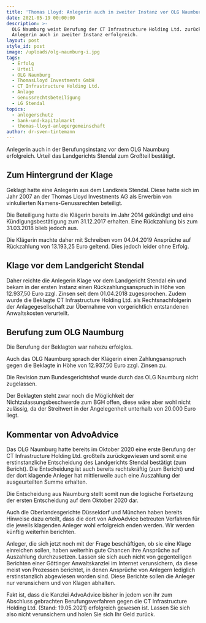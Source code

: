 ```yaml
---
title: 'Thomas Lloyd: Anlegerin auch in zweiter Instanz vor OLG Naumburg erfolgreich'
date: 2021-05-19 00:00:00
description: >-
  OLG Naumburg weist Berufung der CT Infrastructure Holding Ltd. zurück.
  Anlegerin auch in zweiter Instanz erfolgreich.
layout: post
style_id: post
image: /uploads/olg-naumburg-i.jpg
tags:
  - Erfolg
  - Urteil
  - OLG Naumburg
  - ThomasLloyd Investments GmbH
  - CT Infrastructure Holding Ltd.
  - Anlage
  - Genussrechtsbeteiligung
  - LG Stendal
topics:
  - anlegerschutz
  - bank-und-kapitalmarkt
  - thomas-lloyd-anlegergemeinschaft
author: dr-sven-tintemann
---
```

Anlegerin auch in der Berufungsinstanz vor dem OLG Naumburg erfolgreich. Urteil das Landgerichts Stendal zum Gro&szlig;teil bestätigt.&nbsp;

## Zum Hintergrund der Klage

Geklagt hatte eine Anlegerin aus dem Landkreis Stendal. Diese hatte sich im Jahr 2007 an der Thomas Lloyd Investments AG als Erwerbin von vinkulierten Namens-Genussrechten beteiligt.&nbsp;

Die Beteiligung hatte die Klägerin bereits im Jahr 2014 gekündigt und eine Kündigungsbestätigung zum 31.12.2017 erhalten. Eine Rückzahlung bis zum 31.03.2018 blieb jedoch aus.&nbsp;

Die Klägerin machte daher mit Schreiben vom 04.04.2019 Ansprüche auf Rückzahlung von 13.193,25 Euro geltend. Dies jedoch leider ohne Erfolg.&nbsp;

## Klage vor dem Landgericht Stendal

Daher reichte die Anlegerin Klage vor dem Landgericht Stendal ein und bekam in der ersten Instanz einen Rückzahlungsanspruch in Höhe von 12.937,50 Euro zzgl. Zinsen seit dem 01.04.2018 zugesprochen. Zudem wurde die Beklagte CT Infrastructure Holding Ltd. als Rechtsnachfolgerin der Anlagegesellschaft zur Übernahme von vorgerichtlich entstandenen Anwaltskosten verurteilt.&nbsp;

## Berufung zum OLG Naumburg&nbsp;

Die Berufung der Beklagten war nahezu erfolglos.&nbsp;

Auch das OLG Naumburg sprach der Klägerin einen Zahlungsanspruch gegen die Beklagte in Höhe von 12.937,50 Euro zzgl. Zinsen zu.&nbsp;

Die Revision zum Bundesgerichtshof wurde durch das OLG Naumburg nicht zugelassen.&nbsp;

Der Beklagten steht zwar noch die Möglichkeit der Nichtzulassungsbeschwerde zum BGH offen, diese wäre aber wohl nicht zulässig, da der Streitwert in der Angelegenheit unterhalb von 20.000 Euro liegt.&nbsp;

## Kommentar von AdvoAdvice

Das OLG Naumburg hatte bereits im Oktober 2020 eine erste Berufung der CT Infrastructure Holding Ltd. gro&szlig;teils zurückgewiesen und somit eine erstinstanzliche Entscheidung des Landgerichts Stendal bestätigt (zum Bericht). Die Entscheidung ist auch bereits rechtskräftig (zum Bericht) und der dort klagende Anleger hat mittlerweile auch eine Auszahlung der ausgeurteilten Summe erhalten.

Die Entscheidung aus Naumburg stellt somit nun die logische Fortsetzung der ersten Entscheidung auf dem Oktober 2020 dar.&nbsp;

Auch die Oberlandesgerichte Düsseldorf und München haben bereits Hinweise dazu erteilt, dass die dort von AdvoAdvice betreuten Verfahren für die jeweils klagenden Anleger wohl erfolgreich enden werden. Wir werden künftig weiterhin berichten.&nbsp;

Anleger, die sich jetzt noch mit der Frage beschäftigen, ob sie eine Klage einreichen sollen, haben weiterhin gute Chancen ihre Ansprüche auf Auszahlung durchzusetzen. Lassen sie sich auch nicht von gegenteiligen Berichten einer Göttinger Anwaltskanzlei im Internet verunsichern, da diese meist von Prozessen berichtet, in denen Ansprüche von Anlegern lediglich erstinstanzlich abgewiesen worden sind. Diese Berichte sollen die Anleger nur verunsichern und von Klagen abhalten.&nbsp;

Fakt ist, dass die Kanzlei AdvoAdvice bisher in jedem von ihr zum Abschluss gebrachten Berufungsverfahren gegen die CT Infrastructure Holding Ltd. (Stand: 19.05.2021) erfolgreich gewesen ist. Lassen Sie sich also nicht verunsichern und holen Sie sich Ihr Geld zurück.&nbsp;

&nbsp;
